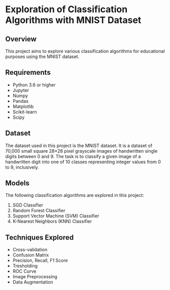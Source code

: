 # Exploration of Classification Algorithms with MNIST Dataset

## Overview
This project aims to explore various classification algorithms for educational purposes using the MNIST dataset.

## Requirements
- Python 3.6 or higher
- Jupyter 
- Numpy
- Pandas
- Matplotlib
- Scikit-learn
- Scipy

## Dataset 
The dataset used in this project is the MNIST dataset. 
It is a dataset of 70,000 small square 28×28 pixel grayscale images of handwritten single digits between 0 and 9. 
The task is to classify a given image of a handwritten digit into one of 10 classes representing integer values from 0 to 9, inclusively.

## Models
The following classification algorithms are explored in this project:
1. SGD Classifier
2. Random Forest Classifier
3. Support Vector Machine (SVM) Classifier
4. K-Nearest Neighbors (KNN) Classifier

## Techniques Explored
- Cross-validation
- Confusion Matrix
- Precision, Recall, F1 Score
- Tresholding
- ROC Curve
- Image Preprocessing
- Data Augmentation
